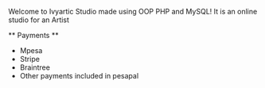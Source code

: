 Welcome to Ivyartic Studio made using OOP PHP and MySQL!
It is an online studio for an Artist

** Payments **

- Mpesa
- Stripe
- Braintree
- Other payments included in pesapal
